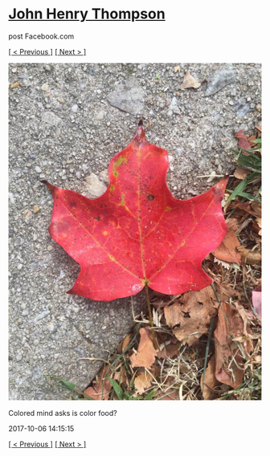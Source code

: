 # [John Henry Thompson](../README.md)
post Facebook.com

[[ < Previous ]](2017-10-06-3.md) [[ Next > ]](2017-10-06-5.md)

[![](../media/2017-10-06/Timeline-Photos-Colored-mind-asks-is-color-food.jpg)](../README.md)

Colored mind asks is color food?

2017-10-06 14:15:15

[[ < Previous ]](2017-10-06-3.md) [[ Next > ]](2017-10-06-5.md)